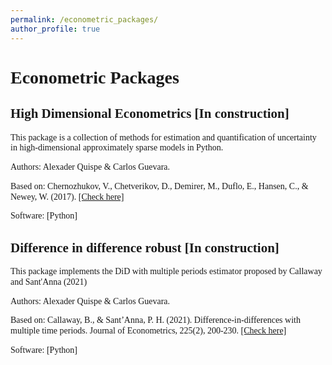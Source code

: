 ```yaml
---
permalink: /econometric_packages/
author_profile: true
---
```


<head>
  <link rel="stylesheet" type="text/css" href="https://cdn.jsdelivr.net/gh/aaaakshat/cm-web-fonts@latest/fonts.css">
  <style>
    body {
      font-family: "Computer Modern Serif", Typewriter;
    }
  </style>
</head>

<style>
  p {
    line-height: 1.2;   /* Space between elements*/
    margin-bottom: 10px !important;    /* Space between elements*/
    max-width: 1200px; /* Adjust the width as needed */
    margin-left: auto;
    margin-right: auto;
    padding-left: 0; /* Adjust the left padding as needed */
    padding-right: 0; /* Adjust the right padding as needed */
    /*
    display: flex;
    justify-content: center;
    display: grid;
    place-items: center;*/
    grid-template-columns: repeat(20, 4fr);
    grid-gap: 20px;
  }
</style>

# Econometric Packages

## High Dimensional Econometrics [In construction]
<p>This package is a collection of methods for estimation and quantification of uncertainty in high-dimensional approximately sparse models in Python.</p>
<p>Authors: Alexader Quispe & Carlos Guevara.</p>
<p>Based on: Chernozhukov, V., Chetverikov, D., Demirer, M., Duflo, E., Hansen, C., & Newey, W. (2017). <a href="https://www.aeaweb.org/articles?id=10.1257/aer.p20171038" target="_blank">[Check here]</a></p>
<p>Software: [Python]</p>

## Difference in difference robust [In construction]
<p>This package implements the DiD with multiple periods estimator proposed by Callaway and Sant'Anna (2021)</p>
<p>Authors: Alexader Quispe & Carlos Guevara.</p>
<p>Based on: Callaway, B., & Sant’Anna, P. H. (2021). Difference-in-differences with multiple time periods. Journal of Econometrics, 225(2), 200-230. <a href="https://www.sciencedirect.com/science/article/abs/pii/S0304407620303948" target="_blank">[Check here]</a></p>
<p>Software: [Python]</p>